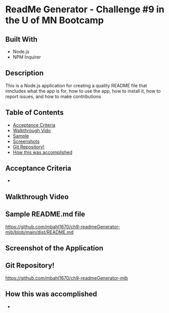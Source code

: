 # ReadMe Generator - Challenge #9 in the U of MN Bootcamp

## Built With
* Node.js
* NPM Inquirer

## Description
This is a Node.js application for creating a quality README file that inncludes what the app is for, how to use the app, how to install it, how to report issues, and how to make contributions

## Table of Contents
* [Acceptance Criteria](#acceptance-criteria)
* [Walkthrough Vido](#walkthrough-video)
* [Sample](#sample)
* [Screenshots](#screenshot)
* [Git Repository!](#git-repository!)
* [How this was accomplished](#how)

## Acceptance Criteria
* 

## Walkthrough Video

## Sample README.md file
https://github.com/mbahl1670/ch9-readmeGenerator-mjb/blob/main/dist/README.md

## Screenshot of the Application

## Git Repository!
https://github.com/mbahl1670/ch9-readmeGenerator-mjb

## How this was accomplished
* 
